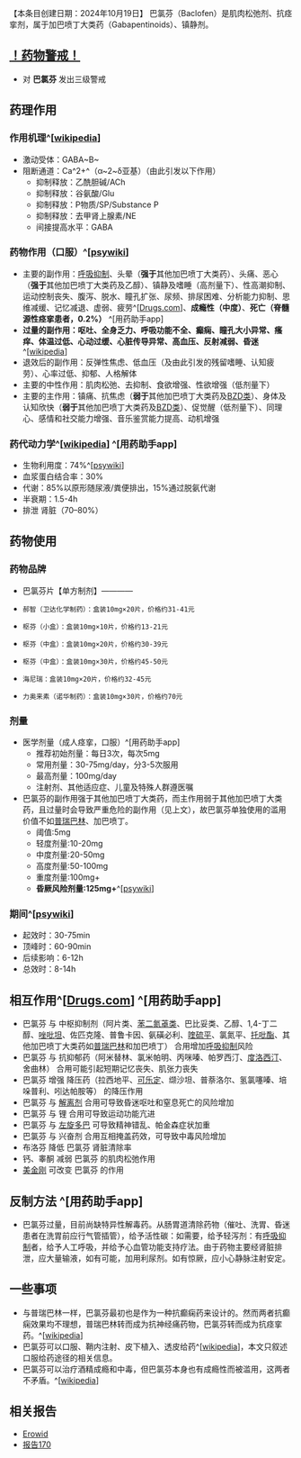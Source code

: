 ﻿【本条目创建日期：2024年10月19日】
巴氯芬（Baclofen）是肌肉松弛剂、抗痉挛剂，属于加巴喷丁大类药（Gabapentinoids）、镇静剂。
## [！药物警戒！](/drug/%E8%8D%AF%E7%89%A9%E8%AD%A6%E6%88%92/)
- 对 **巴氯芬** 发出三级警戒
## 药理作用
### 作用机理^[[wikipedia](https://en.wikipedia.org/wiki/Baclofen#Pharmacodynamics)]
- 激动受体：GABA~B~
- 阻断通道：Ca^2+^（α~2~δ亚基）（由此引发以下作用）
  - 抑制释放：乙酰胆碱/ACh
  - 抑制释放：谷氨酸/Glu
  - 抑制释放：P物质/SP/Substance P
  - 抑制释放：去甲肾上腺素/NE
  - 间接提高水平：GABA
### 药物作用（口服）^[[psywiki](https://psychonautwiki.org/wiki/Baclofen#Subjective_effects)]
- 主要的副作用：[呼吸抑制](/drug_effect/呼吸抑制)、头晕（**强于**其他加巴喷丁大类药）、头痛、恶心（**强于**其他加巴喷丁大类药及乙醇）、镇静及嗜睡（高剂量下）、性高潮抑制、运动控制丧失、腹泻、脱水、瞳孔扩张、尿频、排尿困难、分析能力抑制、思维减缓、记忆减退、虚弱、疲劳^[[Drugs.com](https://www.drugs.com/sfx/baclofen-side-effects.html)]、**成瘾性（中度）**、**死亡（脊髓源性痉挛患者，0.2%）** ^[用药助手app]
- **过量的副作用：呕吐、全身乏力、呼吸功能不全、癫痫、瞳孔大小异常、瘙痒、体温过低、心动过缓、心脏传导异常、高血压、反射减弱、昏迷**^[[wikipedia](https://en.wikipedia.org/wiki/Baclofen#Overdose)]
- 退效后的副作用：反弹性焦虑、低血压（及由此引发的残留嗜睡、认知疲劳）、心率过低、抑郁、人格解体
- 主要的中性作用：肌肉松弛、去抑制、食欲增强、性欲增强（低剂量下）
- 主要的主作用：镇痛、抗焦虑（**弱于**其他加巴喷丁大类药及[BZD类](/drug/BZDs)）、身体及认知欣快（**弱于**其他加巴喷丁大类药及[BZD类](/drug/BZDs)）、促觉醒（低剂量下）、同理心、感情和社交能力增强、音乐鉴赏能力提高、动机增强
### 药代动力学^[[wikipedia](https://en.wikipedia.org/wiki/Baclofen)] ^[用药助手app]
- 生物利用度：74%^[[psywiki](https://psychonautwiki.org/wiki/Baclofen)]
- 血浆蛋白结合率：30%
- 代谢：85%以原形随尿液/粪便排出，15%通过脱氨代谢
- 半衰期：1.5-4h
- 排泄 肾脏（70–80%）
## 药物使用
### 药物品牌
- 巴氯芬片【单方制剂】————
-     郝智（卫达化学制药）：盒装10mg×20片，价格约31-41元
-     枢芬（小盒）：盒装10mg×10片，价格约13-21元
-     枢芬（中盒）：盒装10mg×20片，价格约30-39元
-     枢芬（中盒）：盒装10mg×30片，价格约45-50元
-     海尼瑞：盒装10mg×20片，价格约32-45元
-     力奥来素（诺华制药）：盒装10mg×30片，价格约70元
### 剂量
- 医学剂量（成人痉挛，口服）^[用药助手app]
  - 推荐初始剂量：每日3次，每次5mg
  - 常用剂量：30-75mg/day，分3-5次服用
  - 最高剂量：100mg/day
  - 注射剂、其他适应症、儿童及特殊人群遵医嘱
- 巴氯芬的副作用强于其他加巴喷丁大类药，而主作用弱于其他加巴喷丁大类药，且过量时会导致严重危险的副作用（见上文），故巴氯芬单独使用的滥用价值不如[普瑞巴林](/drug/PR80)、加巴喷丁。
  - 阈值:5mg
  - 轻度剂量:10-20mg
  - 中度剂量:20-50mg
  - 高度剂量:50-100mg
  - 重度剂量:100mg+
  - **昏厥风险剂量:125mg+**^[[psywiki](https://psychonautwiki.org/wiki/Baclofen)]
### 期间^[[psywiki](https://psychonautwiki.org/wiki/Baclofen)]
- 起效时：30-75min
- 顶峰时：60-90min
- 后续影响：6-12h
- 总效时：8-14h
## 相互作用^[[Drugs.com](https://www.drugs.com/drug-interactions/baclofen.html)] ^[用药助手app]
- 巴氯芬 与 中枢抑制剂（阿片类、[苯二氮䓬类](/drug/BZDs)、巴比妥类、乙醇、1,4-丁二醇、[唑吡坦](/drug/思诺思)、佐匹克隆、普鲁卡因、氨磺必利、[喹硫平](/drug/QTP)、氯氮平、[托吡酯](/drug/TPM)、其他加巴喷丁大类药如[普瑞巴林](/drug/PR80)和加巴喷丁） 合用增加[呼吸抑制](/drug_effect/呼吸抑制)风险
- 巴氯芬 与 抗抑郁药（阿米替林、氯米帕明、丙咪嗪、帕罗西汀、[度洛西汀](/drug/度洛西汀（Duloxetine）)、舍曲林） 合用可能引起短期记忆丧失、肌张力丧失
- 巴氯芬 增强 降压药（拉西地平、[可乐定](/drug/可乐定)、缬沙坦、普萘洛尔、氢氯噻嗪、培哚普利、吲达帕胺等） 的降压作用
- 巴氯芬 与 [解离剂](/drug_effect/解离) 合用可导致昏迷呕吐和窒息死亡的风险增加
- 巴氯芬 与 锂 合用可导致运动功能亢进
- 巴氯芬 与 [左旋多巴](/drug/多巴丝肼) 可导致精神错乱、帕金森症状加重
- 巴氯芬 与 兴奋剂 合用互相掩盖药效，可导致中毒风险增加
- 布洛芬 降低 巴氯芬 肾脏清除率
- 钙、睾酮 减弱 巴氯芬 的肌肉松弛作用
- [美金刚](/drug/MMT) 可改变 巴氯芬 的作用
## 反制方法 ^[用药助手app]
- 巴氯芬过量，目前尚缺特异性解毒药。从肠胃道清除药物（催吐、洗胃、昏迷患者在洗胃前应行气管插管），给予活性碳：如需要，给予轻泻剂：有[呼吸抑制](/drug_effect/呼吸抑制)者，给予人工呼吸，并给予心血管功能支持疗法。由于药物主要经肾脏排泄，应大量输液，如有可能，加用利尿剂。如有惊厥，应小心静脉注射安定。
## 一些事项
- 与普瑞巴林一样，巴氯芬最初也是作为一种抗癫痫药来设计的。然而两者抗癫痫效果均不理想，普瑞巴林转而成为抗神经痛药物，巴氯芬转而成为抗痉挛药。^[[wikipedia](https://en.wikipedia.org/wiki/Baclofen#History)]
- 巴氯芬可以口服、鞘内注射、皮下植入、透皮给药^[[wikipedia](https://en.wikipedia.org/wiki/Baclofen#Routes_of_administration)]，本文只叙述口服给药途径的相关信息。
- 巴氯芬可以治疗酒精成瘾和中毒，但巴氯芬本身也有成瘾性而被滥用，这两者不矛盾。^[[wikipedia](https://en.wikipedia.org/wiki/Baclofen#Research)]
## 相关报告
- [Erowid](https://www.erowid.org/experiences/subs/exp_Pharms_Baclofen.shtml)
- [报告170](/report/RP170)

